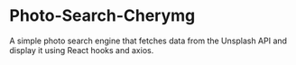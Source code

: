 # Photo-Search-Cherymg
A simple photo search engine that fetches data from the Unsplash API and display it using React hooks and axios.
